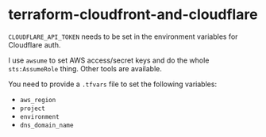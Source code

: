 # terraform-cloudfront-and-cloudflare

`CLOUDFLARE_API_TOKEN` needs to be set in the environment variables for Cloudflare auth. 

I use `awsume` to set AWS access/secret keys and do the whole `sts:AssumeRole` thing.  Other tools are available.

You need to provide a `.tfvars` file to set the following variables:
* `aws_region`
* `project`
* `environment`
* `dns_domain_name`
